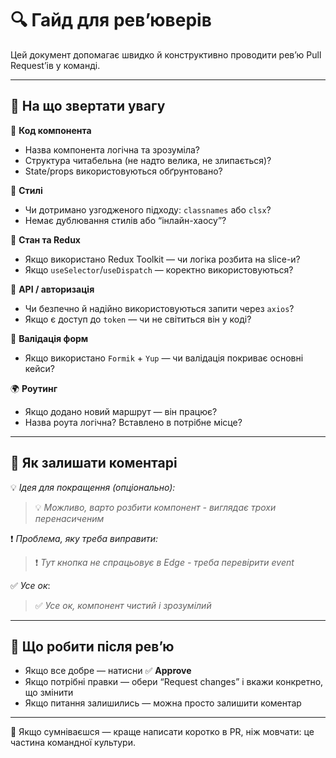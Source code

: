 # 🔍 Гайд для ревʼюверів

Цей документ допомагає швидко й конструктивно проводити ревʼю Pull Request’ів у команді.

---

## 🧭 На що звертати увагу

🔸 **Код компонента**

- Назва компонента логічна та зрозуміла?
- Структура читабельна (не надто велика, не злипається)?
- State/props використовуються обґрунтовано?

🎨 **Стилі**

- Чи дотримано узгодженого підходу: `classnames` або `clsx`?
- Немає дублювання стилів або “інлайн-хаосу”?

🔄 **Стан та Redux**

- Якщо використано Redux Toolkit — чи логіка розбита на slice-и?
- Якщо `useSelector`/`useDispatch` — коректно використовуються?

🔐 **API / авторизація**

- Чи безпечно й надійно використовуються запити через `axios`?
- Якщо є доступ до `token` — чи не світиться він у коді?

🚦 **Валідація форм**

- Якщо використано `Formik` + `Yup` — чи валідація покриває основні кейси?

🌍 **Роутинг**

- Якщо додано новий маршрут — він працює?
- Назва роута логічна? Вставлено в потрібне місце?

---

## 🤝 Як залишати коментарі

💡 _Ідея для покращення (опціонально):_

>💡 _Можливо, варто розбити компонент - виглядає трохи перенасиченим_

❗️ _Проблема, яку треба виправити:_

>❗️ _Тут кнопка не спрацьовує в Edge - треба перевірити event_

✅ _Усе ок_:  

>✅ _Усе ок, компонент чистий і зрозумілий_  

---

## 🧾 Що робити після ревʼю

- Якщо все добре — натисни ✅ **Approve**
- Якщо потрібні правки — обери “Request changes” і вкажи конкретно, що змінити
- Якщо питання залишились — можна просто залишити коментар

---

📌 Якщо сумніваєшся — краще написати коротко в PR, ніж мовчати: це частина командної культури.
